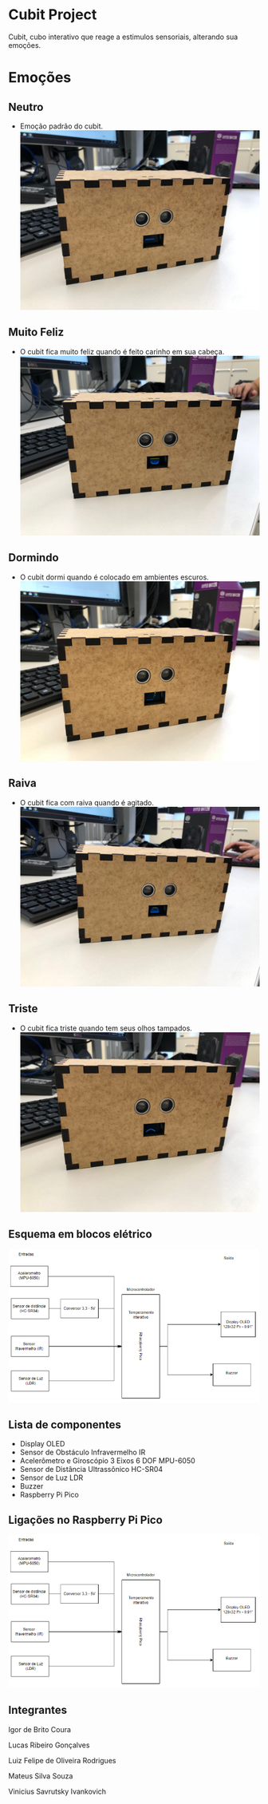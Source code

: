 # Cubit Project
Cubit, cubo interativo que reage a estimulos sensoriais, alterando sua emoções.

# Emoções
## Neutro
- Emoção padrão do cubit.
![image](https://github.com/IgorCoura/cubit-project/blob/main/extra/img/neutro.jpeg)
## Muito Feliz
- O cubit fica muito feliz quando é feito carinho em sua cabeça.
![image](https://github.com/IgorCoura/cubit-project/blob/main/extra/img/muito-feliz.jpeg)
## Dormindo
- O cubit dormi quando é colocado em ambientes escuros.
![image](https://github.com/IgorCoura/cubit-project/blob/main/extra/img/dormindo.jpeg)
## Raiva
- O cubit fica com raiva quando é agitado.
![image](https://github.com/IgorCoura/cubit-project/blob/main/extra/img/raiva.jpeg)
## Triste
- O cubit fica triste quando tem seus olhos tampados.
![image](https://github.com/IgorCoura/cubit-project/blob/main/extra/img/triste.jpeg)

## Esquema em blocos elétrico
![image](https://github.com/IgorCoura/cubit-project/blob/main/extra/img/esquma.png)

## Lista de componentes
- Display OLED
- Sensor de Obstáculo Infravermelho IR
- Acelerômetro e Giroscópio 3 Eixos 6 DOF MPU-6050
- Sensor de Distância Ultrassônico HC-SR04
- Sensor de Luz LDR
- Buzzer
- Raspberry Pi Pico

## Ligações no Raspberry Pi Pico
![image](https://github.com/IgorCoura/cubit-project/blob/main/extra/img/esquma.png)

## Integrantes
<p>Igor de Brito Coura</p>
<p>Lucas Ribeiro Gonçalves</p>
<p>Luiz Felipe de Oliveira Rodrigues</p>
<p>Mateus Silva Souza</p>
<p>Vinicius Savrutsky Ivankovich</p>
